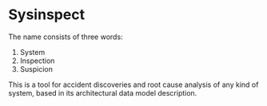 # Sysinspect

The name consists of three words:

  1. System
  2. Inspection
  3. Suspicion

This is a tool for accident discoveries and root cause analysis of any kind of system,
based in its architectural data model description.
